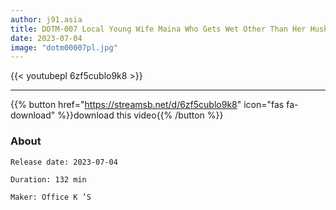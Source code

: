 ```yaml
---
author: j91.asia
title: DOTM-007 Local Young Wife Maina Who Gets Wet Other Than Her Husband 25 Years Old Living In Hakodate Road Chew Finger Blow Teasing Temptation, Kiss God Wife And Licking Raw Sex Hot Topic On Sns
date: 2023-07-04
image: "dotm00007pl.jpg"
---
```



{{< youtubepl 6zf5cublo9k8 >}}
___

{{% button href="https://streamsb.net/d/6zf5cublo9k8" icon="fas fa-download" %}}download this video{{% /button %}}
### About

`Release date: 2023-07-04`

`Duration: 132 min`

`Maker:	Office K ’S`